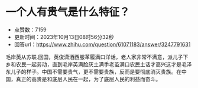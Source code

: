 # 一个人有贵气是什么特征？
- 点赞数：7159
- 更新时间：2023年10月13日08时56分32秒
- 回答url：https://www.zhihu.com/question/61071183/answer/3247791631
<body>
 <p data-pid="p75A8MjB">毛岸英从苏联.回国，英俊潇洒西服革履满口洋话，老人家非常不满意，派儿子下乡和农民一起劳动，直到毛岸英满脸灰土满手老茧满口农民土话才高兴这才是毛泽东儿子的样子。中国不需要贵气，更不需要贵族，反而是要彻底消灭贵族。在中国，真正的高贵是和底层人民在一起，为了底层人民的利益而奋斗。</p>
</body>